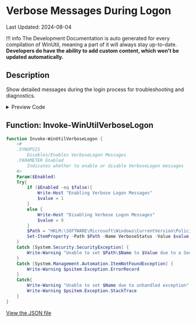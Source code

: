 # Verbose Messages During Logon

Last Updated: 2024-08-04


!!! info
     The Development Documentation is auto generated for every compilation of WinUtil, meaning a part of it will always stay up-to-date. **Developers do have the ability to add custom content, which won't be updated automatically.**


## Description

Show detailed messages during the login process for troubleshooting and diagnostics.

<!-- BEGIN CUSTOM CONTENT -->

<!-- END CUSTOM CONTENT -->

<details>
<summary>Preview Code</summary>

```json
{
  "Content": "Verbose Messages During Logon",
  "Description": "Show detailed messages during the login process for troubleshooting and diagnostics.",
  "category": "Customize Preferences",
  "link": "https://christitustech.github.io/winutil/dev/tweaks/Customize-Preferences/VerboseLogon",
  "panel": "2",
  "Order": "a103_",
  "Type": "Toggle"
}
```
</details>

## Function: Invoke-WinUtilVerboseLogon
```powershell
function Invoke-WinUtilVerboseLogon {
    <#
    .SYNOPSIS
        Disables/Enables VerboseLogon Messages
    .PARAMETER Enabled
        Indicates whether to enable or disable VerboseLogon messages
    #>
    Param($Enabled)
    Try{
        if ($Enabled -eq $false){
            Write-Host "Enabling Verbose Logon Messages"
            $value = 1
        }
        else {
            Write-Host "Disabling Verbose Logon Messages"
            $value = 0
        }
        $Path = "HKLM:\SOFTWARE\Microsoft\Windows\CurrentVersion\Policies\System"
        Set-ItemProperty -Path $Path -Name VerboseStatus -Value $value
    }
    Catch [System.Security.SecurityException] {
        Write-Warning "Unable to set $Path\$Name to $Value due to a Security Exception"
    }
    Catch [System.Management.Automation.ItemNotFoundException] {
        Write-Warning $psitem.Exception.ErrorRecord
    }
    Catch{
        Write-Warning "Unable to set $Name due to unhandled exception"
        Write-Warning $psitem.Exception.StackTrace
    }
}
```


<!-- BEGIN SECOND CUSTOM CONTENT -->

<!-- END SECOND CUSTOM CONTENT -->

[View the JSON file](https://github.com/ChrisTitusTech/winutil/tree/main/config/tweaks.json)

